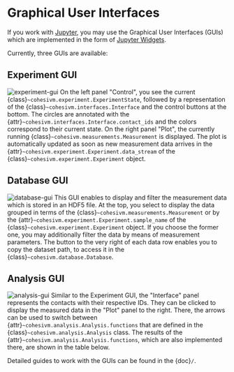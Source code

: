 # Graphical User Interfaces <a name="graphical-user-interfaces"></a>

If you work with [Jupyter](https://jupyter.org/), you may use the Graphical User Interfaces (GUIs) which are implemented
in the form of [Jupyter Widgets](https://ipywidgets.readthedocs.io/en/stable/).

Currently, three GUIs are available:

## Experiment GUI

![experiment-gui](https://github.com/mxwalbert/cohesivm/assets/84664695/3de52bdc-1c8e-4de3-944c-e2db6df759f1)
On the left panel "Control", you see the current {class}`~cohesivm.experiment.ExperimentState`, followed by a 
representation of the {class}`~cohesivm.interfaces.Interface` and the control buttons at the bottom. The circles are 
annotated with the {attr}`~cohesivm.interfaces.Interface.contact_ids` and the colors correspond to their current state. 
On the right panel "Plot", the currently running {class}`~cohesivm.measurements.Measurement` is displayed. The plot is 
automatically updated as soon as new measurement data arrives in the 
{attr}`~cohesivm.experiment.Experiment.data_stream` of the {class}`~cohesivm.experiment.Experiment` object.

## Database GUI

![database-gui](https://github.com/mxwalbert/cohesivm/assets/84664695/3ad88365-1bf1-4281-87bf-78aa8e9dc918)
This GUI enables to display and filter the measurement data which is stored in an HDF5 file. At the top, you select to
display the data grouped in terms of the {class}`~cohesivm.measurements.Measurement` or by the
{attr}`~cohesivm.experiment.Experiment.sample_name` of the {class}`~cohesivm.experiment.Experiment` object. If you
choose the former one, you may additionally filter the data by means of measurement parameters. The button to the very
right of each data row enables you to copy the dataset path, to access it in the {class}`~cohesivm.database.Database`.

## Analysis GUI

![analysis-gui](https://github.com/mxwalbert/cohesivm/assets/84664695/0f8dbdb2-1464-456a-a0ac-cfed42ec9b4a)
Similar to the Experiment GUI, the "Interface" panel represents the contacts with their respective IDs. They can be
clicked to display the measured data in the "Plot" panel to the right. There, the arrows can be used to switch between
{attr}`~cohesivm.analysis.Analysis.functions` that are defined in the {class}`~cohesivm.analysis.Analysis` class. The
results of the {attr}`~cohesivm.analysis.Analysis.functions`, which are also implemented there, are shown in the table
below.

Detailed guides to work with the GUIs can be found in the {doc}`/`.
